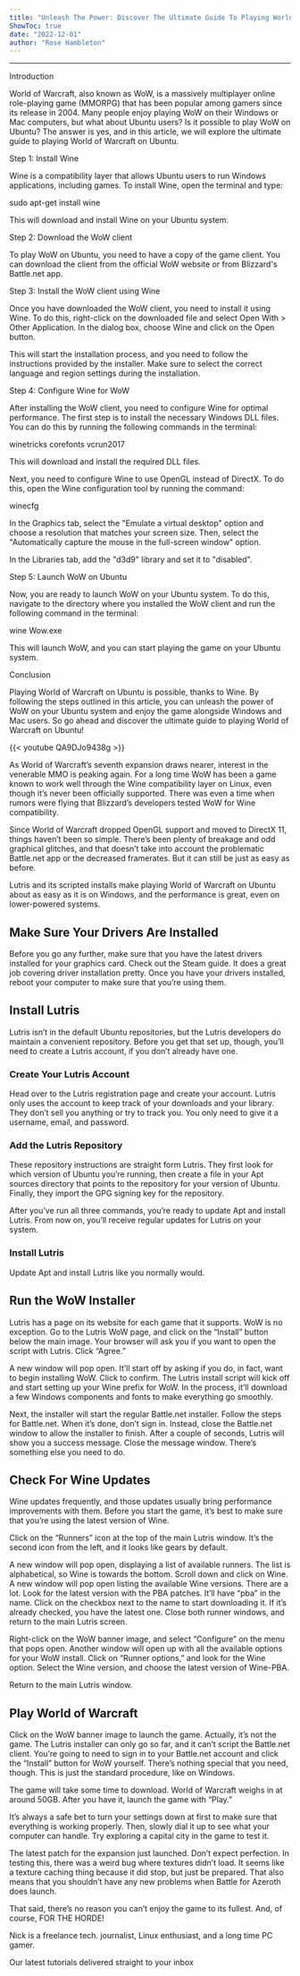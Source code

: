 ```yaml
---
title: "Unleash The Power: Discover The Ultimate Guide To Playing World Of Warcraft On Ubuntu!"
ShowToc: true 
date: "2022-12-01"
author: "Rose Hambleton"
---
```

*****
Introduction

World of Warcraft, also known as WoW, is a massively multiplayer online role-playing game (MMORPG) that has been popular among gamers since its release in 2004. Many people enjoy playing WoW on their Windows or Mac computers, but what about Ubuntu users? Is it possible to play WoW on Ubuntu? The answer is yes, and in this article, we will explore the ultimate guide to playing World of Warcraft on Ubuntu.

Step 1: Install Wine

Wine is a compatibility layer that allows Ubuntu users to run Windows applications, including games. To install Wine, open the terminal and type:

sudo apt-get install wine

This will download and install Wine on your Ubuntu system.

Step 2: Download the WoW client

To play WoW on Ubuntu, you need to have a copy of the game client. You can download the client from the official WoW website or from Blizzard's Battle.net app.

Step 3: Install the WoW client using Wine

Once you have downloaded the WoW client, you need to install it using Wine. To do this, right-click on the downloaded file and select Open With > Other Application. In the dialog box, choose Wine and click on the Open button.

This will start the installation process, and you need to follow the instructions provided by the installer. Make sure to select the correct language and region settings during the installation.

Step 4: Configure Wine for WoW

After installing the WoW client, you need to configure Wine for optimal performance. The first step is to install the necessary Windows DLL files. You can do this by running the following commands in the terminal:

winetricks corefonts vcrun2017

This will download and install the required DLL files.

Next, you need to configure Wine to use OpenGL instead of DirectX. To do this, open the Wine configuration tool by running the command:

winecfg

In the Graphics tab, select the "Emulate a virtual desktop" option and choose a resolution that matches your screen size. Then, select the "Automatically capture the mouse in the full-screen window" option.

In the Libraries tab, add the "d3d9" library and set it to "disabled".

Step 5: Launch WoW on Ubuntu

Now, you are ready to launch WoW on your Ubuntu system. To do this, navigate to the directory where you installed the WoW client and run the following command in the terminal:

wine Wow.exe

This will launch WoW, and you can start playing the game on your Ubuntu system.

Conclusion

Playing World of Warcraft on Ubuntu is possible, thanks to Wine. By following the steps outlined in this article, you can unleash the power of WoW on your Ubuntu system and enjoy the game alongside Windows and Mac users. So go ahead and discover the ultimate guide to playing World of Warcraft on Ubuntu!

{{< youtube QA9DJo9438g >}} 



As World of Warcraft’s seventh expansion draws nearer, interest in the venerable MMO is peaking again. For a long time WoW has been a game known to work well through the Wine compatibility layer on Linux, even though it’s never been officially supported. There was even a time when rumors were flying that Blizzard’s developers tested WoW for Wine compatibility.
 
Since World of Warcraft dropped OpenGL support and moved to DirectX 11, things haven’t been so simple. There’s been plenty of breakage and odd graphical glitches, and that doesn’t take into account the problematic Battle.net app or the decreased framerates. But it can still be just as easy as before.
 
Lutris and its scripted installs make playing World of Warcraft on Ubuntu about as easy as it is on Windows, and the performance is great, even on lower-powered systems.
 
## Make Sure Your Drivers Are Installed
 
Before you go any further, make sure that you have the latest drivers installed for your graphics card. Check out the Steam guide. It does a great job covering driver installation pretty. Once you have your drivers installed, reboot your computer to make sure that you’re using them.
 
## Install Lutris
 
Lutris isn’t in the default Ubuntu repositories, but the Lutris developers do maintain a convenient repository. Before you get that set up, though, you’ll need to create a Lutris account, if you don’t already have one.
 
### Create Your Lutris Account
 

 
Head over to the Lutris registration page and create your account. Lutris only uses the account to keep track of your downloads and your library. They don’t sell you anything or try to track you. You only need to give it a username, email, and password.
 
### Add the Lutris Repository
 
These repository instructions are straight form Lutris. They first look for which version of Ubuntu you’re running, then create a file in your Apt sources directory that points to the repository for your version of Ubuntu. Finally, they import the GPG signing key for the repository.
 
After you’ve run all three commands, you’re ready to update Apt and install Lutris. From now on, you’ll receive regular updates for Lutris on your system.
 
### Install Lutris
 
Update Apt and install Lutris like you normally would.
 
## Run the WoW Installer
 
Lutris has a page on its website for each game that it supports. WoW is no exception. Go to the Lutris WoW page, and click on the “Install” button below the main image. Your browser will ask you if you want to open the script with Lutris. Click “Agree.”
 
A new window will pop open. It’ll start off by asking if you do, in fact, want to begin installing WoW. Click to confirm. The Lutris install script will kick off and start setting up your Wine prefix for WoW. In the process, it’ll download a few Windows components and fonts to make everything go smoothly.
 
Next, the installer will start the regular Battle.net installer. Follow the steps for Battle.net. When it’s done, don’t sign in. Instead, close the Battle.net window to allow the installer to finish. After a couple of seconds, Lutris will show you a success message. Close the message window. There’s something else you need to do.
 
## Check For Wine Updates
 
Wine updates frequently, and those updates usually bring performance improvements with them. Before you start the game, it’s best to make sure that you’re using the latest version of Wine.
 
Click on the “Runners” icon at the top of the main Lutris window. It’s the second icon from the left, and it looks like gears by default.
 
A new window will pop open, displaying a list of available runners. The list is alphabetical, so Wine is towards the bottom. Scroll down and click on Wine. A new window will pop open listing the available Wine versions. There are a lot. Look for the latest version with the PBA patches. It’ll have “pba” in the name. Click on the checkbox next to the name to start downloading it. If it’s already checked, you have the latest one. Close both runner windows, and return to the main Lutris screen.
 
Right-click on the WoW banner image, and select “Configure” on the menu that pops open. Another window will open up with all the available options for your WoW install. Click on “Runner options,” and look for the Wine option. Select the Wine version, and choose the latest version of Wine-PBA.
 
Return to the main Lutris window.
 
## Play World of Warcraft
 
Click on the WoW banner image to launch the game. Actually, it’s not the game. The Lutris installer can only go so far, and it can’t script the Battle.net client. You’re going to need to sign in to your Battle.net account and click the “Install” button for WoW yourself. There’s nothing special that you need, though. This is just the standard procedure, like on Windows.
 
The game will take some time to download. World of Warcraft weighs in at around 50GB. After you have it, launch the game with “Play.”
 
It’s always a safe bet to turn your settings down at first to make sure that everything is working properly. Then, slowly dial it up to see what your computer can handle. Try exploring a capital city in the game to test it.
 
The latest patch for the expansion just launched. Don’t expect perfection. In testing this, there was a weird bug where textures didn’t load. It seems like a texture caching thing because it did stop, but just be prepared. That also means that you shouldn’t have any new problems when Battle for Azeroth does launch.
 
That said, there’s no reason you can’t enjoy the game to its fullest. And, of course, FOR THE HORDE!
 
Nick is a freelance tech. journalist, Linux enthusiast, and a long time PC gamer.
 
Our latest tutorials delivered straight to your inbox




